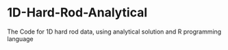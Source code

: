 # 1D-Hard-Rod-Analytical
The Code for 1D hard rod data, using analytical solution and R programming language
